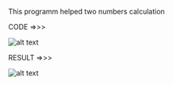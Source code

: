 
This programm helped two numbers calculation

CODE =>>> 

![alt text](<../Screenshot (93).png>)

RESULT =>>>

![alt text](<../Screenshot (94).png>)